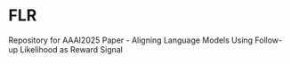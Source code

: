 # FLR
Repository for AAAI2025 Paper - Aligning Language Models Using Follow-up Likelihood as Reward Signal
